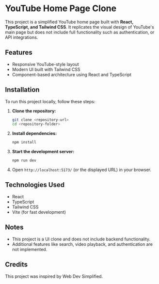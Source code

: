 # YouTube Home Page Clone

This project is a simplified YouTube home page built with **React, TypeScript, and Tailwind CSS**. It replicates the visual design of YouTube's main page but does not include full functionality such as authentication, or API integrations.

## Features
- Responsive YouTube-style layout
- Modern UI built with Tailwind CSS
- Component-based architecture using React and TypeScript

## Installation
To run this project locally, follow these steps:

1. **Clone the repository:**
   ```sh
   git clone <repository-url>
   cd <repository-folder>
   ```

2. **Install dependencies:**
   ```sh
   npm install
   ```

3. **Start the development server:**
   ```sh
   npm run dev
   ```

4. Open `http://localhost:5173/` (or the displayed URL) in your browser.

## Technologies Used
- React
- TypeScript
- Tailwind CSS
- Vite (for fast development)

## Notes
- This project is a UI clone and does not include backend functionality.
- Additional features like search, video playback, and authentication are not implemented.

## Credits
This project was inspired by Web Dev Simplified.
